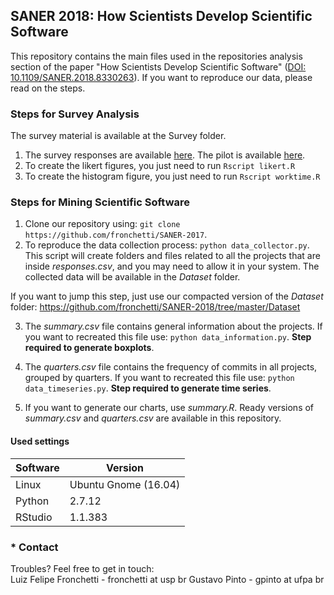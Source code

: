 ## SANER 2018: How Scientists Develop Scientific Software

This repository contains the main files used in the repositories analysis section of the paper "How Scientists Develop Scientific Software" ([DOI: 10.1109/SANER.2018.8330263](http://doi.org/10.1109/SANER.2018.8330263)). If you want to reproduce our data, please read on the steps.

### Steps for Survey Analysis

The survey material is available at the Survey folder.

1. The survey responses are available [here](https://github.com/fronchetti/SANER-2018/tree/master/Survey/actual.csv). The pilot is available [here](https://github.com/fronchetti/SANER-2018/tree/master/Survey/pilot.csv).
2. To create the likert figures, you just need to run ```Rscript likert.R```
3. To create the histogram figure, you just need to run ```Rscript worktime.R```

### Steps for Mining Scientific Software
1. Clone our repository using: ```git clone https://github.com/fronchetti/SANER-2017```. <br>
2. To reproduce the data collection process: ```python data_collector.py```. This script will create folders and files related to all the projects that are inside <i>responses.csv</i>, and you may need to allow it in your system. The collected data will be available in the <i>Dataset</i> folder.<br>

  If you want to jump this step, just use our compacted version of the <i>Dataset</i> folder:
  https://github.com/fronchetti/SANER-2018/tree/master/Dataset

3. The <i>summary.csv</i> file contains general information about the projects. If you want to recreated this file use: ```python data_information.py```. <b> Step required to generate boxplots</b>.

4. The <i>quarters.csv</i> file contains the frequency of commits in all projects, grouped by quarters. If you want to recreated this file use: ```python data_timeseries.py```. <b> Step required to generate time series</b>.

5. If you want to generate our charts, use <i>summary.R</i>. Ready versions of <i>summary.csv</i> and <i>quarters.csv</i> are available in this repository.

####  Used settings

| Software | Version |
|----------|----------------------|
| Linux | Ubuntu Gnome (16.04) |
| Python | 2.7.12 |
| RStudio  | 1.1.383 |

### * Contact
Troubles? Feel free to get in touch: <br>
Luiz Felipe Fronchetti - fronchetti at usp br
Gustavo Pinto - gpinto at ufpa br
